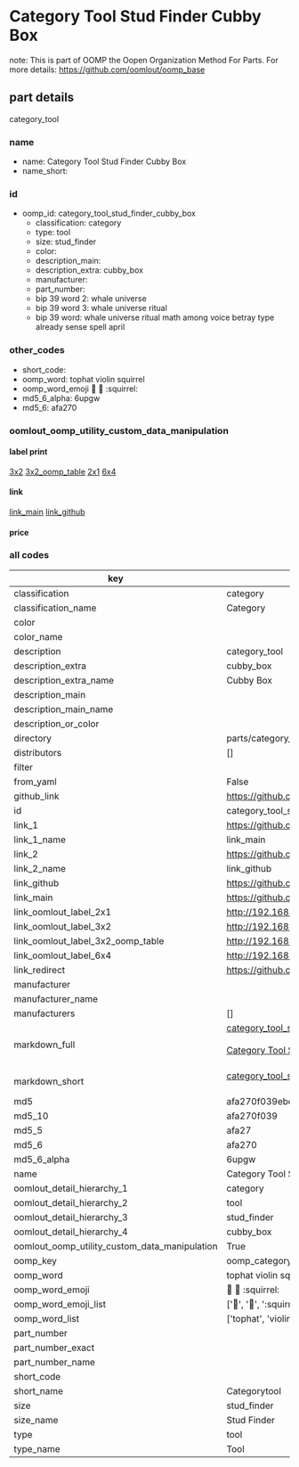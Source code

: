 # Category Tool Stud Finder Cubby Box  

note: This is part of OOMP the Oopen Organization Method For Parts. For more details: https://github.com/oomlout/oomp_base

##  part details
  



category_tool



### name
* name: Category Tool Stud Finder Cubby Box
* name_short: 
### id
* oomp_id: category_tool_stud_finder_cubby_box
  * classification: category
  * type: tool
  * size: stud_finder
  * color: 
  * description_main: 
  * description_extra: cubby_box
  * manufacturer: 
  * part_number: 
  * bip 39 word 2: whale universe
  * bip 39 word 3: whale universe ritual
  * bip 39 word: whale universe ritual math among voice betray type already sense spell april

### other_codes
* short_code: 
* oomp_word: tophat violin squirrel
* oomp_word_emoji :tophat: :violin: :squirrel:
* md5_6_alpha: 6upgw
* md5_6: afa270






### oomlout_oomp_utility_custom_data_manipulation
#### label print
[3x2](http://192.168.1.245:1112/?label=oomp%206upgw)
[3x2_oomp_table](http://192.168.1.108:1112/?label=oomp%206upgw)
[2x1](http://192.168.1.242:1112/?label=oomp%206upgw)
[6x4](http://192.168.1.55:1112/?label=oomp%206upgw)    

#### link

[link_main](https://github.com/oomlout/oomlout_oomp_version_1_messy/tree/main/parts/category_tool_stud_finder_cubby_box) [link_github](https://github.com/oomlout/oomlout_oomp_version_1_messy/tree/main/parts/category_tool_stud_finder_cubby_box)                             

#### price







### all codes 
| key | value |  
| --- | --- |  
| classification | category |  
| classification_name | Category |  
| color |  |  
| color_name |  |  
| description | category_tool |  
| description_extra | cubby_box |  
| description_extra_name | Cubby Box |  
| description_main |  |  
| description_main_name |  |  
| description_or_color |   |  
| directory | parts/category_tool_stud_finder_cubby_box |  
| distributors | [] |  
| filter |  |  
| from_yaml | False |  
| github_link | https://github.com/oomlout/oomlout_oomp_part_src/tree/main/parts/category_tool_stud_finder_cubby_box |  
| id | category_tool_stud_finder_cubby_box |  
| link_1 | https://github.com/oomlout/oomlout_oomp_version_1_messy/tree/main/parts/category_tool_stud_finder_cubby_box |  
| link_1_name | link_main |  
| link_2 | https://github.com/oomlout/oomlout_oomp_version_1_messy/tree/main/parts/category_tool_stud_finder_cubby_box |  
| link_2_name | link_github |  
| link_github | https://github.com/oomlout/oomlout_oomp_version_1_messy/tree/main/parts/category_tool_stud_finder_cubby_box |  
| link_main | https://github.com/oomlout/oomlout_oomp_version_1_messy/tree/main/parts/category_tool_stud_finder_cubby_box |  
| link_oomlout_label_2x1 | http://192.168.1.242:1112/?label=oomp%206upgw |  
| link_oomlout_label_3x2 | http://192.168.1.245:1112/?label=oomp%206upgw |  
| link_oomlout_label_3x2_oomp_table | http://192.168.1.108:1112/?label=oomp%206upgw |  
| link_oomlout_label_6x4 | http://192.168.1.55:1112/?label=oomp%206upgw |  
| link_redirect | https://github.com/oomlout/oomlout_oomp_version_1_messy/tree/main/parts/category_tool_stud_finder_cubby_box |  
| manufacturer |  |  
| manufacturer_name |  |  
| manufacturers | [] |  
| markdown_full | [category_tool_stud_finder_cubby_box](none)<br>[](none)<br>[Category Tool Stud Finder Cubby Box](none)<br><br> |  
| markdown_short | [category_tool_stud_finder_cubby_box](none)<br><br> |  
| md5 | afa270f039ebc2afd583f891753b77cd |  
| md5_10 | afa270f039 |  
| md5_5 | afa27 |  
| md5_6 | afa270 |  
| md5_6_alpha | 6upgw |  
| name | Category Tool Stud Finder Cubby Box |  
| oomlout_detail_hierarchy_1 | category |  
| oomlout_detail_hierarchy_2 | tool |  
| oomlout_detail_hierarchy_3 | stud_finder |  
| oomlout_detail_hierarchy_4 | cubby_box |  
| oomlout_oomp_utility_custom_data_manipulation | True |  
| oomp_key | oomp_category_tool_stud_finder_cubby_box |  
| oomp_word | tophat violin squirrel |  
| oomp_word_emoji | :tophat: :violin: :squirrel: |  
| oomp_word_emoji_list | [':tophat:', ':violin:', ':squirrel:'] |  
| oomp_word_list | ['tophat', 'violin', 'squirrel'] |  
| part_number |  |  
| part_number_exact |  |  
| part_number_name |  |  
| short_code |  |  
| short_name | Categorytool |  
| size | stud_finder |  
| size_name | Stud Finder |  
| type | tool |  
| type_name | Tool |  
